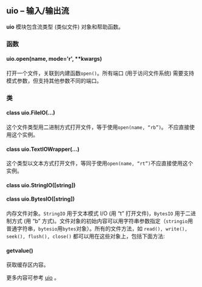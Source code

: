 ## **uio** – 输入/输出流

**uio** 模块包含流类型 (类似文件) 对象和帮助函数。

### 函数

#### **uio.open**(name, mode='r', \*\*kwargs)

打开一个文件，关联到内建函数``open()``。所有端口 (用于访问文件系统) 需要支持模式参数，但支持其他参数不同的端口。

### 类

#### **class uio.FileIO**(...)
  这个文件类型用二进制方式打开文件，等于使用``open(name, “rb”)``。 不应直接使用这个实例。

#### **class uio.TextIOWrapper**(...)
  这个类型以文本方式打开文件，等同于使用``open(name, “rt”)``不应直接使用这个实例。

#### **class uio.StringIO**([string])

#### **class uio.BytesIO**([string])
  内存文件对象。`StringIO` 用于文本模式 I/O (用 “t” 打开文件)，`BytesIO` 用于二进制方式 (用 “b” 方式)。文件对象的初始内容可以用字符串参数指定（`stringio`用普通字符串，`bytesio`用`bytes`对象）。所有的文件方法，如 `read(), write(), seek(), flush(), close()` 都可以用在这些对象上，包括下面方法:

#### **getvalue**()
  获取缓存区内容。

更多内容可参考  [uio](http://docs.micropython.org/en/latest/pyboard/library/uio.html) 。
